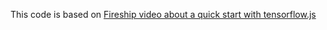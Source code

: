 This code is based on [Fireship video about a quick start with tensorflow.js](https://gitlab.exame.dev/backend/exame-auth/-/merge_requests/216/diffs)

